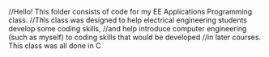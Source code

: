 
//Hello! This folder consists of code for my EE Applications Programming class.
//This class was designed to help electrical engineering students develop some coding skills,
//and help introduce computer engineering (such as myself) to coding skills that would be developed
//in later courses. This class was all done in C
